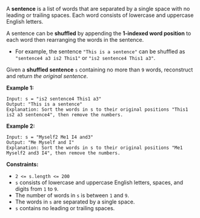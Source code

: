 A **sentence** is a list of words that are separated by a single space with no leading or trailing spaces. Each word consists of lowercase and uppercase  English letters.

A sentence can be **shuffled** by appending the **1-indexed word position** to each word then rearranging the words in the sentence.

- For example, the sentence `"This is a sentence"` can be shuffled as `"sentence4 a3 is2 This1"` or `"is2 sentence4 This1 a3"`.

Given a **shuffled sentence** `s` containing no more than `9` words, reconstruct and return *the original sentence*.

 

**Example 1:**

```
Input: s = "is2 sentence4 This1 a3"
Output: "This is a sentence"
Explanation: Sort the words in s to their original positions "This1 is2 a3 sentence4", then remove the numbers.
```

**Example 2:**

```
Input: s = "Myself2 Me1 I4 and3"
Output: "Me Myself and I"
Explanation: Sort the words in s to their original positions "Me1 Myself2 and3 I4", then remove the numbers.
```

 

**Constraints:**

- `2 <= s.length <= 200`
- `s` consists of lowercase and uppercase English letters, spaces, and digits from `1` to `9`.
- The number of words in `s` is between `1` and `9`.
- The words in `s` are separated by a single space.
- `s` contains no leading or trailing spaces.
